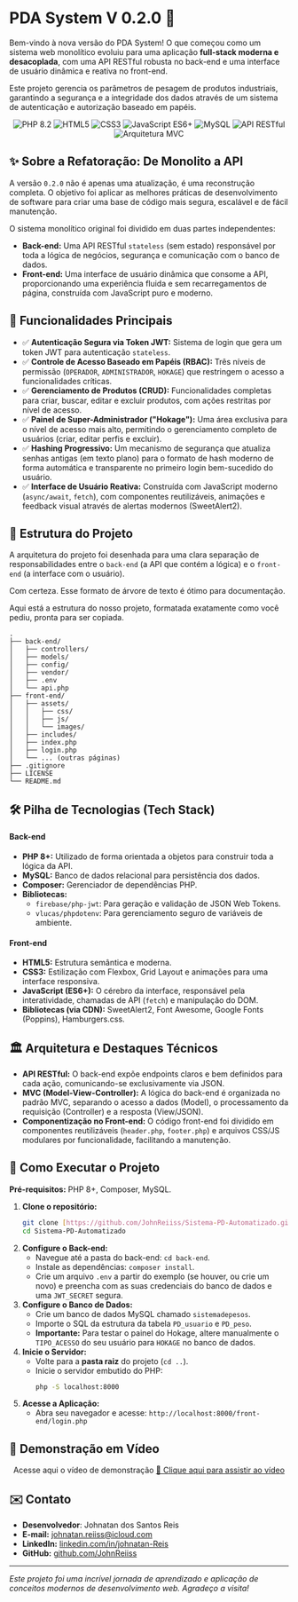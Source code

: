 # PDA System V 0.2.0 🚀

Bem-vindo à nova versão do PDA System! O que começou como um sistema web monolítico evoluiu para uma aplicação **full-stack moderna e desacoplada**, com uma API RESTful robusta no back-end e uma interface de usuário dinâmica e reativa no front-end.

Este projeto gerencia os parâmetros de pesagem de produtos industriais, garantindo a segurança e a integridade dos dados através de um sistema de autenticação e autorização baseado em papéis.

<div align="center">
  <img src="https://img.shields.io/badge/PHP-8.2-777BB4?style=for-the-badge&logo=php&logoColor=white" alt="PHP 8.2">
  <img src="https://img.shields.io/badge/HTML5-E34F26?style=for-the-badge&logo=html5&logoColor=white" alt="HTML5">
  <img src="https://img.shields.io/badge/CSS3-1572B6?style=for-the-badge&logo=css3&logoColor=white" alt="CSS3">
  <img src="https://img.shields.io/badge/JavaScript-ES6+-F7DF1E?style=for-the-badge&logo=javascript&logoColor=black" alt="JavaScript ES6+">
  <img src="https://img.shields.io/badge/MySQL-4479A1?style=for-the-badge&logo=mysql&logoColor=white" alt="MySQL">
  <img src="https://img.shields.io/badge/API-RESTful-orange?style=for-the-badge" alt="API RESTful">
  <img src="https://img.shields.io/badge/Arquitetura-MVC-blueviolet?style=for-the-badge" alt="Arquitetura MVC">
</div>

## ✨ Sobre a Refatoração: De Monolito a API

A versão `0.2.0` não é apenas uma atualização, é uma reconstrução completa. O objetivo foi aplicar as melhores práticas de desenvolvimento de software para criar uma base de código mais segura, escalável e de fácil manutenção.

O sistema monolítico original foi dividido em duas partes independentes:

- **Back-end:** Uma API RESTful `stateless` (sem estado) responsável por toda a lógica de negócios, segurança e comunicação com o banco de dados.
- **Front-end:** Uma interface de usuário dinâmica que consome a API, proporcionando uma experiência fluida e sem recarregamentos de página, construída com JavaScript puro e moderno.

## 🌟 Funcionalidades Principais

- ✅ **Autenticação Segura via Token JWT:** Sistema de login que gera um token JWT para autenticação `stateless`.
- ✅ **Controle de Acesso Baseado em Papéis (RBAC):** Três níveis de permissão (`OPERADOR`, `ADMINISTRADOR`, `HOKAGE`) que restringem o acesso a funcionalidades críticas.
- ✅ **Gerenciamento de Produtos (CRUD):** Funcionalidades completas para criar, buscar, editar e excluir produtos, com ações restritas por nível de acesso.
- ✅ **Painel de Super-Administrador ("Hokage"):** Uma área exclusiva para o nível de acesso mais alto, permitindo o gerenciamento completo de usuários (criar, editar perfis e excluir).
- ✅ **Hashing Progressivo:** Um mecanismo de segurança que atualiza senhas antigas (em texto plano) para o formato de hash moderno de forma automática e transparente no primeiro login bem-sucedido do usuário.
- ✅ **Interface de Usuário Reativa:** Construída com JavaScript moderno (`async/await`, `fetch`), com componentes reutilizáveis, animações e feedback visual através de alertas modernos (SweetAlert2).

## 🧱 Estrutura do Projeto

A arquitetura do projeto foi desenhada para uma clara separação de responsabilidades entre o `back-end` (a API que contém a lógica) e o `front-end` (a interface com o usuário).

Com certeza. Esse formato de árvore de texto é ótimo para documentação.

Aqui está a estrutura do nosso projeto, formatada exatamente como você pediu, pronta para ser copiada.

```
.
├── back-end/
│   ├── controllers/
│   ├── models/
│   ├── config/
│   ├── vendor/
│   ├── .env
│   └── api.php
├── front-end/
│   ├── assets/
│   │   ├── css/
│   │   ├── js/
│   │   └── images/
│   ├── includes/
│   ├── index.php
│   ├── login.php
│   └── ... (outras páginas)
├── .gitignore
├── LICENSE
└── README.md
```

## 🛠️ Pilha de Tecnologias (Tech Stack)

#### Back-end

- **PHP 8+:** Utilizado de forma orientada a objetos para construir toda a lógica da API.
- **MySQL:** Banco de dados relacional para persistência dos dados.
- **Composer:** Gerenciador de dependências PHP.
- **Bibliotecas:**
  - `firebase/php-jwt`: Para geração e validação de JSON Web Tokens.
  - `vlucas/phpdotenv`: Para gerenciamento seguro de variáveis de ambiente.

#### Front-end

- **HTML5:** Estrutura semântica e moderna.
- **CSS3:** Estilização com Flexbox, Grid Layout e animações para uma interface responsiva.
- **JavaScript (ES6+):** O cérebro da interface, responsável pela interatividade, chamadas de API (`fetch`) e manipulação do DOM.
- **Bibliotecas (via CDN):** SweetAlert2, Font Awesome, Google Fonts (Poppins), Hamburgers.css.

## 🏛️ Arquitetura e Destaques Técnicos

- **API RESTful:** O back-end expõe endpoints claros e bem definidos para cada ação, comunicando-se exclusivamente via JSON.
- **MVC (Model-View-Controller):** A lógica do back-end é organizada no padrão MVC, separando o acesso a dados (Model), o processamento da requisição (Controller) e a resposta (View/JSON).
- **Componentização no Front-end:** O código front-end foi dividido em componentes reutilizáveis (`header.php`, `footer.php`) e arquivos CSS/JS modulares por funcionalidade, facilitando a manutenção.

## 🚀 Como Executar o Projeto

**Pré-requisitos:** PHP 8+, Composer, MySQL.

1.  **Clone o repositório:**
    ```bash
    git clone [https://github.com/JohnReiiss/Sistema-PD-Automatizado.git](https://github.com/JohnReiiss/Sistema-PD-Automatizado.git)
    cd Sistema-PD-Automatizado
    ```
2.  **Configure o Back-end:**
    - Navegue até a pasta do back-end: `cd back-end`.
    - Instale as dependências: `composer install`.
    - Crie um arquivo `.env` a partir do exemplo (se houver, ou crie um novo) e preencha com as suas credenciais do banco de dados e uma `JWT_SECRET` segura.
3.  **Configure o Banco de Dados:**
    - Crie um banco de dados MySQL chamado `sistemadepesos`.
    - Importe o SQL da estrutura da tabela `PD_usuario` e `PD_peso`.
    - **Importante:** Para testar o painel do Hokage, altere manualmente o `TIPO_ACESSO` do seu usuário para `HOKAGE` no banco de dados.
4.  **Inicie o Servidor:**
    - Volte para a **pasta raiz** do projeto (`cd ..`).
    - Inicie o servidor embutido do PHP:
      ```bash
      php -S localhost:8000
      ```
5.  **Acesse a Aplicação:**
    - Abra seu navegador e acesse: `http://localhost:8000/front-end/login.php`

## 📌 Demonstração em Vídeo

<div align="center"> 
  <p>Acesse aqui o vídeo de demonstração <a href="https://drive.google.com/file/d/17aH50djg6J-NaBjsKa8ifBT-_UGXnuoY/view?usp=sharing">🎥 Clique aqui para assistir ao vídeo</a></p> 
</div>

## ✉️ Contato

- **Desenvolvedor**: Johnatan dos Santos Reis
- **E-mail:** johnatan.reiiss@icloud.com
- **LinkedIn:** [linkedin.com/in/johnatan-Reis](https://www.linkedin.com/in/johnatan-dos-santos-reis-945092b7/)
- **GitHub:** [github.com/JohnReiiss](https://github.com/JohnReiiss)

---

_Este projeto foi uma incrível jornada de aprendizado e aplicação de conceitos modernos de desenvolvimento web. Agradeço a visita!_

